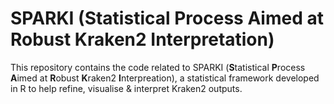 # SPARKI (Statistical Process Aimed at Robust Kraken2 Interpretation)

This repository contains the code related to SPARKI (**S**tatistical **P**rocess **A**imed at **R**obust **K**raken2 **I**nterpreation), a statistical framework developed in R to help refine, visualise & interpret Kraken2 outputs.